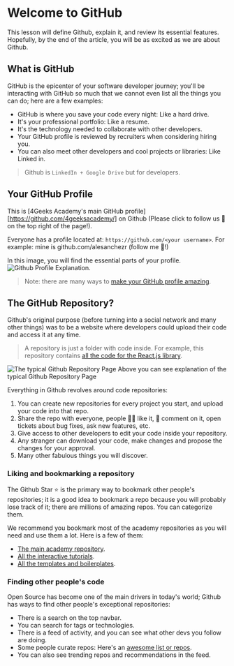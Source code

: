 # Welcome to GitHub

This lesson will define Github, explain it, and review its essential features. Hopefully, by the end of the article, you will be as excited as we are about Github.

## What is GitHub

GitHub is the epicenter of your software developer journey; you'll be interacting with GitHub so much that we cannot even list all the things you can do; here are a few examples:

- GitHub is where you save your code every night: Like a hard drive.
- It's your professional portfolio: Like a resume.
- It's the technology needed to collaborate with other developers.
- Your GitHub profile is reviewed by recruiters when considering hiring you.
- You can also meet other developers and cool projects or libraries: Like Linked in.

> Github is `LinkedIn + Google Drive` but for developers.

## Your GitHub Profile

This is [4Geeks Academy's main GitHub profile][https://github.com/4geeksacademy/] on Github (Please click to follow us 🙂 on the top right of the page!).

Everyone has a profile located at: `https://github.com/<your username>`. For example: mine is github.com/alesanchezr (follow me 🙂!)

In this image, you will find the essential parts of your profile.
![Github Profile Explanation](https://github.com/breatheco-de/content/blob/master/src/assets/images/github-profile.png?raw=true).

> Note: there are many ways to [make your GitHub profile amazing](https://4geeks.com/lesson/building-your-github-profile-and-reputation).

## The GitHub Repository?

Github's original purpose (before turning into a social network and many other things) was to be a website where developers could upload their code and access it at any time.

> A repository is just a folder with code inside. For example, this repository contains [all the code for the React.js library](https://github.com/facebook/react).

![The typical Github Repository Page](https://raw.githubusercontent.com/breatheco-de/knowledge-base/main/images/breatheco-de-exercise-postcard-The-ideal-first-project-for-anyone-interested-in-practicing-HTML-CSS-with-a-real-life-example-.png)
Above you can see explanation of the typical Github Repository Page

Everything in Github revolves around code repositories:

1. You can create new repositories for every project you start, and upload your code into that repo.
2. Share the repo with everyone, people 👍🏼 like it, 📣 comment on it, open tickets about bug fixes, ask new features, etc.
3. Give access to other developers to edit your code inside your repository.
4. Any stranger can download your code, make changes and propose the changes for your approval.
5. Many other fabulous things you will discover.

### Liking and bookmarking a repository

The Github Star ⭐️ is the primary way to bookmark other people's repositories; it is a good idea to bookmark a repo because you will probably lose track of it; there are millions of amazing repos. You can categorize them.

We recommend you bookmark most of the academy repositories as you will need and use them a lot. Here is a few of them:

- [The main academy repository](https://github.com/4GeeksAcademy/About-4Geeks-Academy).
- [All the interactive tutorials](https://github.com/4GeeksAcademy/Interactive-Tutorials).
- [All the templates and boilerplates](https://github.com/4GeeksAcademy/Templates-Boilerplates).

### Finding other people's code

Open Source has become one of the main drivers in today's world; Github has ways to find other people's exceptional repositories:

- There is a search on the top navbar.
- You can search for tags or technologies.
- There is a feed of activity, and you can see what other devs you follow are doing.
- Some people curate repos: Here's an [awesome list or repos](https://github.com/topics/awesome).
- You can also see trending repos and recommendations in the feed.
